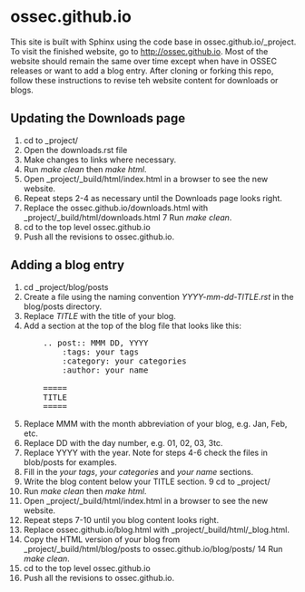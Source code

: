 # ossec.github.io

This site is built with Sphinx using the code base in ossec.github.io/_project.
To visit the finished website, go to http://ossec.github.io.  Most of the website
should remain the same over time except when have in OSSEC releases or want to add
a blog entry. After cloning or forking this repo, follow these instructions to 
revise teh website content for downloads or blogs.  

## Updating the Downloads page

1. cd to _project/
1. Open the downloads.rst file
2. Make changes to links where necessary.
3. Run *make clean* then *make html*.
4. Open _project/_build/html/index.html in a browser to see the new website.
5. Repeat steps 2-4 as necessary until the Downloads page looks right.
6. Replace the ossec.github.io/downloads.html with _project/_build/html/downloads.html
7  Run *make clean*.
8. cd to the top level ossec.github.io
9. Push all the revisions to ossec.github.io.

## Adding a blog entry

1. cd _project/blog/posts
2. Create a file using the naming convention *YYYY-mm-dd-TITLE.rst* in the blog/posts directory.
2. Replace *TITLE* with the title of your blog.
3. Add a section at the top of the blog file that looks like this:
   <pre>
       .. post:: MMM DD, YYYY
           :tags: your tags
           :category: your categories
           :author: your name

       =====
       TITLE
       =====
   </pre>
4.  Replace MMM with the month abbreviation of your blog, e.g. Jan, Feb, etc.
5.  Replace DD with the day number, e.g. 01, 02, 03, 3tc.
6.  Replace YYYY with the year. Note for steps 4-6 check the files in blob/posts for examples.
7.  Fill in the *your tags*, *your categories* and *your name* sections.  
8.  Write the blog content below your TITLE section.
9   cd to _project/  
9.  Run *make clean* then *make html*.
10. Open _project/_build/html/index.html in a browser to see the new website.
11. Repeat steps 7-10 until you blog content looks right.
12. Replace ossec.github.io/blog.html with _project/_build/html/_blog.html.
13. Copy the HTML version of your blog from _project/_build/html/blog/posts to ossec.github.io/blog/posts/
14  Run *make clean*.
15. cd to the top level ossec.github.io
16. Push all the revisions to ossec.github.io.

